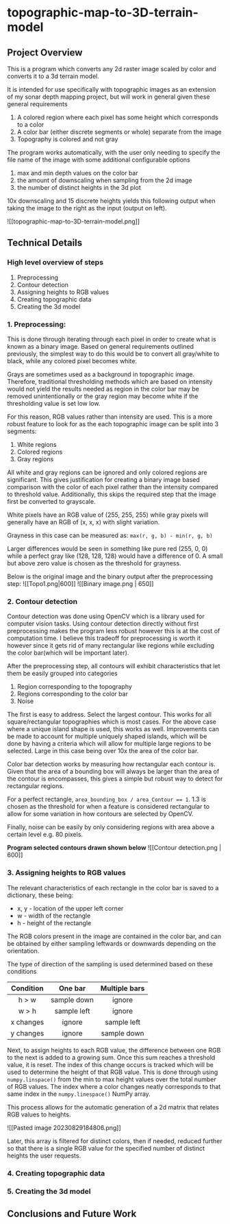 # topographic-map-to-3D-terrain-model
 

## Project Overview

This is a program which converts any 2d raster image scaled by color and converts it to a 3d terrain model. 

It is intended for use specifically with topographic images as an extension of my sonar depth mapping project, but will work in general given these general requirements

1. A colored region where each pixel has some height which corresponds to a color
2. A color bar (either discrete segments or whole) separate from the image
3. Topography is colored and not gray

The program works automatically, with the user only needing to specify the file name of the image with some additional configurable options 
1. max and min depth values on the color bar
2. the amount of downscaling when sampling from the 2d image
3. the number of distinct heights in the 3d plot


10x downscaling and 15 discrete heights yields this following output when taking the image to the right as the input (output on left).

![[topographic-map-to-3D-terrain-model.png]]
## Technical Details

### High level overview of steps
1. Preprocessing
2. Contour detection
3. Assigning heights to RGB values
4. Creating topographic data
5. Creating the 3d model

### 1. Preprocessing:
This is done through iterating through each pixel in order to create what is known as a binary image. Based on general requirements outlined previously, the simplest way to do this would be to convert all gray/white to black, while any colored pixel becomes white. 

Grays are sometimes used as a background in topographic image. Therefore, traditional thresholding methods which are based on intensity would not yield the results needed as region in the color bar may be removed unintentionally or the gray region may become white if the thresholding value is set low low.

For this reason, RGB values rather than intensity are used. This is a more robust feature to look for as the each topographic image can be split into 3 segments:
1. White regions
2. Colored regions
3. Gray regions

All white and gray regions can be ignored and only colored regions are significant. This gives justification for creating a binary image based comparison with the color of each pixel rather than the intensity compared to threshold value. Additionally, this skips the required step that the image first be converted to grayscale.

White pixels have an RGB value of (255, 255, 255) while gray pixels will generally have an RGB of (x, x, x) with slight variation. 

Grayness in this case can be measured as: `max(r, g, b) - min(r, g, b)`

Larger differences would be seen in something like pure red (255, 0, 0) while a perfect gray like (128, 128, 128) would have a difference of 0. A small but above zero value is chosen as the threshold for grayness. 


Below is the original image and the binary output after the preprocessing step: 
![[Topo1.png|600]]
![[Binary image.png | 650]]



### 2. Contour detection
Contour detection was done using OpenCV which is a library used for computer vision tasks. Using contour detection directly without first preprocessing makes the program less robust however this is at the cost of computation time. I believe this tradeoff for preprocessing is worth it however since it gets rid of many rectangular like regions while excluding the color bar(which will be important later). 

After the preprocessing step, all contours will exhibit characteristics that let them be easily grouped into categories
1. Region corresponding to the topography
2. Regions corresponding to the color bar
3. Noise

The first is easy to address. Select the largest contour. This works for all square/rectangular topographies which is most cases. For the above case where a unique island shape is used, this works as well. 
Improvements can be made to account for multiple uniquely shaped islands, which will be done by having a criteria which will allow for multiple large regions to be selected. Large in this case being over 10x the area of the color bar.

Color bar detection works by measuring how rectangular each contour is. Given that the area of a bounding box will always be larger than the area of the contour is encompasses, this gives a simple but robust way to detect for rectangular regions. 

For a perfect rectangle, `area_bounding_box / area_Contour == 1`. 1.3 is chosen as the threshold for when a feature is considered rectangular to allow for some variation in how contours are selected by OpenCV. 

Finally, noise can be easily by only considering regions with area above a certain level e.g. 80 pixels. 


**Program selected contours drawn shown below**
![[Contour detection.png | 600]]

### 3. Assigning heights to RGB values

The relevant characteristics of each rectangle in the color bar is saved to a dictionary, these being:
- x, y - location of the upper left corner
- w - width of the rectangle
- h - height of the rectangle

The RGB colors present in the image are contained in the color bar, and can be obtained by either sampling leftwards or downwards depending on the orientation. 

The type of direction of the sampling is used determined based on these conditions

| Condition |   One bar   | Multiple bars |
|:---------:|:-----------:|:-------------:|
|   h > w   | sample down |    ignore     | 
|   w > h   | sample left |    ignore     |
| x changes |   ignore    |  sample left  |
| y changes |   ignore    |  sample down  |

Next, to assign heights to each RGB value, the difference between one RGB to the next is added to a growing sum. Once this sum reaches a threshold value, it is reset. The index of this change occurs is tracked which will be used to determine the height of that RGB value. This is done through using `numpy.linspace()` from the min to max height values over the total number of RGB values. The index where a color changes neatly corresponds to that same index in the `numpy.linespace()` NumPy array. 

This process allows for the automatic generation of a 2d matrix that relates RGB values to heights.

![[Pasted image 20230829184806.png]]

Later, this array is filtered for distinct colors, then if needed, reduced further so that there is a single RGB value for the specified number of distinct heights the user requests. 

### 4. Creating topographic data





### 5. Creating the 3d model




## Conclusions and Future Work
